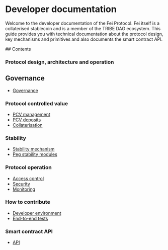 # Developer documentation
<!-- TODO -->
Welcome to the developer documentation of the Fei Protocol. Fei itself is a collaterised stablecoin and is a member of the TRIBE DAO ecosystem. This guide provides you with technical documentation about the protocol design, key mechanisms and primitives and also documents the smart contract API.


## Contents
### Protocol design, architecture and operation
## Governance
- [Governance](Governance.md)

### Protocol controlled value
- [PCV management](/protocol/PCVManagement.md)
- [PCV deposits](/protocol/PCVDeposits.md)
- [Collaterisation](/protocol/Collaterisation.md)

### Stability
- [Stability mechanism](/protocol/StabilityMechanism.md)
- [Peg stability modules](/protocol/PegStabilityModules.md)
### Protocol operation
- [Access control](/protocol/AccessControl.md)
- [Security](/protocol/Security.md)
- [Monitoring](/protocol/Monitoring.md)

### How to contribute
- [Developer environment](/protocol/DevEnvironment.md)
- [End-to-end tests](/protocol/EndtoEndTests.md)

### Smart contract API
- [API](./API/index.md)

